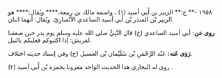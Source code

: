 ١٩٥٨ -** خ:** الزبير بن أَبي أسيد (١) ، واسمه مالك بن ربيعة،**** ويُقال:**** هو الزبير بْن المنذر بْن أَبي أسيد الساعدي الأَنْصارِيّ، ويُقال: أنهما اثنان.

**روى عن:** أبي أسيد الساعدي (خ) قال النَّبِيُّ صلى الله عليه وسلم يوم بدر حين صففنا لقريش: إذا اكثبوكم فعليكم بالنبل.

**رَوَى عَنه:** عَبْد الرَّحْمَنِ بْن سُلَيْمان بْن الغسيل (خ) وفي إسناد حديثه اختلاف.

روى له البخاري هذا الحديث الواحد مقرونا بحمزة بْن أَبي أسيد (٢) .